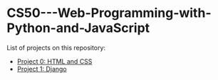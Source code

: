 # CS50---Web-Programming-with-Python-and-JavaScript

List of projects on this repository:
* [Project 0: HTML and CSS](https://github.com/AlvielD/CS50---Web-Programming-with-Python-and-JavaScript/tree/main/submit)
* [Project 1: Django](https://github.com/AlvielD/CS50---Web-Programming-with-Python-and-JavaScript/tree/main/wiki)
